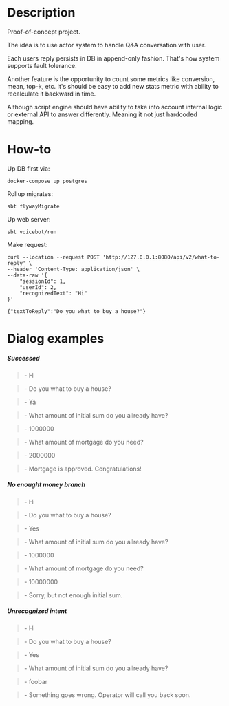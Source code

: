 # Description

Proof-of-concept project.

The idea is to use actor system to handle Q&A conversation with user.

Each users reply persists in DB in append-only fashion. That's how system supports fault tolerance.

Another feature is the opportunity to count some metrics like conversion, mean, top-k, etc.
It's should be easy to add new stats metric with ability to recalculate it backward in time.

Although script engine should have ability to take into account internal logic or external API to answer differently. Meaning it not just hardcoded mapping.

# How-to

Up DB first via:
``` console
docker-compose up postgres
```

Rollup migrates:
```console
sbt flywayMigrate
```

Up web server:
```console
sbt voicebot/run
```

Make request:
```console
curl --location --request POST 'http://127.0.0.1:8080/api/v2/what-to-reply' \
--header 'Content-Type: application/json' \
--data-raw '{
    "sessionId": 1,
    "userId": 2,
    "recognizedText": "Hi"
}'

{"textToReply":"Do you what to buy a house?"}
```

# Dialog examples

##### Successed

> \- Hi

> \- Do you what to buy a house?

> \- Ya

> \- What amount of initial sum do you allready have?

> \- 1000000

> \- What amount of mortgage do you need?

> \- 2000000

> \- Mortgage is approved. Congratulations!

##### No enought money branch

> \- Hi

> \- Do you what to buy a house?

> \- Yes

> \- What amount of initial sum do you allready have?

> \- 1000000

> \- What amount of mortgage do you need?

> \- 10000000

> \- Sorry, but not enough initial sum.

##### Unrecognized intent

> \- Hi

> \- Do you what to buy a house?

> \- Yes

> \- What amount of initial sum do you allready have?

> \- foobar

> \- Something goes wrong. Оperator will call you back soon.
